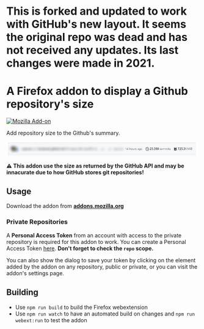 # This is forked and updated to work with GitHub's new layout. It seems the original repo was dead and has not received any updates. Its last changes were made in 2021.
# A Firefox addon to display a Github repository's size

[![Mozilla Add-on](https://img.shields.io/amo/v/deetss-github-repo-size.svg?style=flat-square)][amo]

Add repository size to the Github's summary.

![Addon screenshot](art/screenshot.png)

**⚠ This addon use the size as returned by the GitHub API and may be
innacurate due to how GitHub stores git repositories!**

## Usage

Download the addon from **[addons.mozilla.org][amo]**

### Private Repositories

A **Personal Access Token** from an account with access to the private repository is
required for this addon to work. You can create a Personal Access Token
[here][ghsettings]. **Don't forget to check the `repo` scope.**

You can also show the dialog to save your token by clicking on the element added
by the addon on any repository, public or private, or you can visit the addon's
settings page.

## Building

- Use `npm run build` to build the Firefox webextension
- Use `npm run watch` to have an automated build on changes and `npm run webext:run` to test the addon

[amo]: https://addons.mozilla.org/firefox/addon/deetss-github-repo-size/
[ghsettings]: https://github.com/settings/tokens
